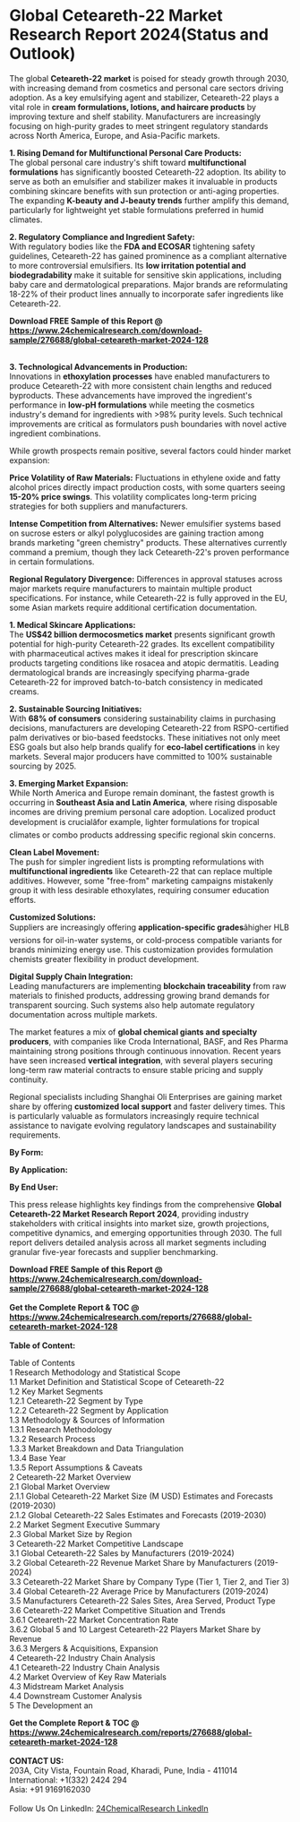 <h1>Global Ceteareth-22 Market Research Report 2024(Status and Outlook)</h1><p>The global <strong>Ceteareth-22 market</strong> is poised for steady growth through 2030, with increasing demand from cosmetics and personal care sectors driving adoption. As a key emulsifying agent and stabilizer, Ceteareth-22 plays a vital role in <strong>cream formulations, lotions, and haircare products</strong> by improving texture and shelf stability. Manufacturers are increasingly focusing on high-purity grades to meet stringent regulatory standards across North America, Europe, and Asia-Pacific markets.</p><p><strong>1. Rising Demand for Multifunctional Personal Care Products:</strong><br>
The global personal care industry's shift toward <strong>multifunctional formulations</strong> has significantly boosted Ceteareth-22 adoption. Its ability to serve as both an emulsifier and stabilizer makes it invaluable in products combining skincare benefits with sun protection or anti-aging properties. The expanding <strong>K-beauty and J-beauty trends</strong> further amplify this demand, particularly for lightweight yet stable formulations preferred in humid climates.</p><p><strong>2. Regulatory Compliance and Ingredient Safety:</strong><br>
With regulatory bodies like the <strong>FDA and ECOSAR</strong> tightening safety guidelines, Ceteareth-22 has gained prominence as a compliant alternative to more controversial emulsifiers. Its <strong>low irritation potential and biodegradability</strong> make it suitable for sensitive skin applications, including baby care and dermatological preparations. Major brands are reformulating 18-22% of their product lines annually to incorporate safer ingredients like Ceteareth-22.</p><div><b>Download FREE Sample of this Report @ 
            <a href="https://www.24chemicalresearch.com/download-sample/276688/global-ceteareth-market-2024-128">
            https://www.24chemicalresearch.com/download-sample/276688/global-ceteareth-market-2024-128</a></b></div><br><p><strong>3. Technological Advancements in Production:</strong><br>
Innovations in <strong>ethoxylation processes</strong> have enabled manufacturers to produce Ceteareth-22 with more consistent chain lengths and reduced byproducts. These advancements have improved the ingredient's performance in <strong>low-pH formulations</strong> while meeting the cosmetics industry's demand for ingredients with &gt;98% purity levels. Such technical improvements are critical as formulators push boundaries with novel active ingredient combinations.</p><p>While growth prospects remain positive, several factors could hinder market expansion:</p><p><strong>Price Volatility of Raw Materials:</strong> Fluctuations in ethylene oxide and fatty alcohol prices directly impact production costs, with some quarters seeing <strong>15-20% price swings</strong>. This volatility complicates long-term pricing strategies for both suppliers and manufacturers.</p><p><strong>Intense Competition from Alternatives:</strong> Newer emulsifier systems based on sucrose esters or alkyl polyglucosides are gaining traction among brands marketing "green chemistry" products. These alternatives currently command a premium, though they lack Ceteareth-22's proven performance in certain formulations.</p><p><strong>Regional Regulatory Divergence:</strong> Differences in approval statuses across major markets require manufacturers to maintain multiple product specifications. For instance, while Ceteareth-22 is fully approved in the EU, some Asian markets require additional certification documentation.</p><p><strong>1. Medical Skincare Applications:</strong><br>
The <strong>US$42 billion dermocosmetics market</strong> presents significant growth potential for high-purity Ceteareth-22 grades. Its excellent compatibility with pharmaceutical actives makes it ideal for prescription skincare products targeting conditions like rosacea and atopic dermatitis. Leading dermatological brands are increasingly specifying pharma-grade Ceteareth-22 for improved batch-to-batch consistency in medicated creams.</p><p><strong>2. Sustainable Sourcing Initiatives:</strong><br>
With <strong>68% of consumers</strong> considering sustainability claims in purchasing decisions, manufacturers are developing Ceteareth-22 from RSPO-certified palm derivatives or bio-based feedstocks. These initiatives not only meet ESG goals but also help brands qualify for <strong>eco-label certifications</strong> in key markets. Several major producers have committed to 100% sustainable sourcing by 2025.</p><p><strong>3. Emerging Market Expansion:</strong><br>
While North America and Europe remain dominant, the fastest growth is occurring in <strong>Southeast Asia and Latin America</strong>, where rising disposable incomes are driving premium personal care adoption. Localized product development is crucialâfor example, lighter formulations for tropical climates or combo products addressing specific regional skin concerns.</p><p><strong>Clean Label Movement:</strong><br>
    The push for simpler ingredient lists is prompting reformulations with <strong>multifunctional ingredients</strong> like Ceteareth-22 that can replace multiple additives. However, some "free-from" marketing campaigns mistakenly group it with less desirable ethoxylates, requiring consumer education efforts.</p><p><strong>Customized Solutions:</strong><br>
    Suppliers are increasingly offering <strong>application-specific grades</strong>âhigher HLB versions for oil-in-water systems, or cold-process compatible variants for brands minimizing energy use. This customization provides formulation chemists greater flexibility in product development.</p><p><strong>Digital Supply Chain Integration:</strong><br>
    Leading manufacturers are implementing <strong>blockchain traceability</strong> from raw materials to finished products, addressing growing brand demands for transparent sourcing. Such systems also help automate regulatory documentation across multiple markets.</p><p>The market features a mix of <strong>global chemical giants and specialty producers</strong>, with companies like Croda International, BASF, and Res Pharma maintaining strong positions through continuous innovation. Recent years have seen increased <strong>vertical integration</strong>, with several players securing long-term raw material contracts to ensure stable pricing and supply continuity.</p><p>Regional specialists including Shanghai Oli Enterprises are gaining market share by offering <strong>customized local support</strong> and faster delivery times. This is particularly valuable as formulators increasingly require technical assistance to navigate evolving regulatory landscapes and sustainability requirements.</p><p><strong>By Form:</strong></p><p><strong>By Application:</strong></p><p><strong>By End User:</strong></p><p>This press release highlights key findings from the comprehensive <strong>Global Ceteareth-22 Market Research Report 2024</strong>, providing industry stakeholders with critical insights into market size, growth projections, competitive dynamics, and emerging opportunities through 2030. The full report delivers detailed analysis across all market segments including granular five-year forecasts and supplier benchmarking.</p><div><b>Download FREE Sample of this Report @ 
            <a href="https://www.24chemicalresearch.com/download-sample/276688/global-ceteareth-market-2024-128">
            https://www.24chemicalresearch.com/download-sample/276688/global-ceteareth-market-2024-128</a></b></div><br><div><b>Get the Complete Report & TOC @ 
            <a href="https://www.24chemicalresearch.com/reports/276688/global-ceteareth-market-2024-128">
            https://www.24chemicalresearch.com/reports/276688/global-ceteareth-market-2024-128</a></b></div><br>
            <b>Table of Content:</b><p>Table of Contents<br />
1 Research Methodology and Statistical Scope<br />
1.1 Market Definition and Statistical Scope of Ceteareth-22<br />
1.2 Key Market Segments<br />
1.2.1 Ceteareth-22 Segment by Type<br />
1.2.2 Ceteareth-22 Segment by Application<br />
1.3 Methodology & Sources of Information<br />
1.3.1 Research Methodology<br />
1.3.2 Research Process<br />
1.3.3 Market Breakdown and Data Triangulation<br />
1.3.4 Base Year<br />
1.3.5 Report Assumptions & Caveats<br />
2 Ceteareth-22 Market Overview<br />
2.1 Global Market Overview<br />
2.1.1 Global Ceteareth-22 Market Size (M USD) Estimates and Forecasts (2019-2030)<br />
2.1.2 Global Ceteareth-22 Sales Estimates and Forecasts (2019-2030)<br />
2.2 Market Segment Executive Summary<br />
2.3 Global Market Size by Region<br />
3 Ceteareth-22 Market Competitive Landscape<br />
3.1 Global Ceteareth-22 Sales by Manufacturers (2019-2024)<br />
3.2 Global Ceteareth-22 Revenue Market Share by Manufacturers (2019-2024)<br />
3.3 Ceteareth-22 Market Share by Company Type (Tier 1, Tier 2, and Tier 3)<br />
3.4 Global Ceteareth-22 Average Price by Manufacturers (2019-2024)<br />
3.5 Manufacturers Ceteareth-22 Sales Sites, Area Served, Product Type<br />
3.6 Ceteareth-22 Market Competitive Situation and Trends<br />
3.6.1 Ceteareth-22 Market Concentration Rate<br />
3.6.2 Global 5 and 10 Largest Ceteareth-22 Players Market Share by Revenue<br />
3.6.3 Mergers & Acquisitions, Expansion<br />
4 Ceteareth-22 Industry Chain Analysis<br />
4.1 Ceteareth-22 Industry Chain Analysis<br />
4.2 Market Overview of Key Raw Materials<br />
4.3 Midstream Market Analysis<br />
4.4 Downstream Customer Analysis<br />
5 The Development an</p><div><b>Get the Complete Report & TOC @ 
            <a href="https://www.24chemicalresearch.com/reports/276688/global-ceteareth-market-2024-128">
            https://www.24chemicalresearch.com/reports/276688/global-ceteareth-market-2024-128</a></b></div><br><b>CONTACT US:</b><br>
            203A, City Vista, Fountain Road, Kharadi, Pune, India - 411014<br>
            International: +1(332) 2424 294<br>
            Asia: +91 9169162030 <br><br>
            Follow Us On LinkedIn: <a href="https://www.linkedin.com/company/24chemicalresearch/">24ChemicalResearch LinkedIn</a>